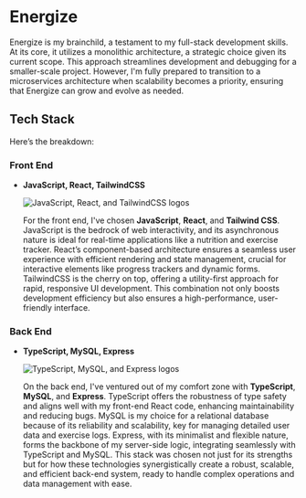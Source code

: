 # Energize

Energize is my brainchild, a testament to my full-stack development skills. At its core, it utilizes a monolithic architecture, a strategic choice given its current scope. This approach streamlines development and debugging for a smaller-scale project. However, I'm fully prepared to transition to a microservices architecture when scalability becomes a priority, ensuring that Energize can grow and evolve as needed.

## Tech Stack
Here’s the breakdown:

### Front End

- **JavaScript, React, TailwindCSS**

    ![JavaScript, React, and TailwindCSS logos](#)

    For the front end, I've chosen **JavaScript**, **React**, and **Tailwind CSS**. JavaScript is the bedrock of web interactivity, and its asynchronous nature is ideal for real-time applications like a nutrition and exercise tracker. React’s component-based architecture ensures a seamless user experience with efficient rendering and state management, crucial for interactive elements like progress trackers and dynamic forms. TailwindCSS is the cherry on top, offering a utility-first approach for rapid, responsive UI development. This combination not only boosts development efficiency but also ensures a high-performance, user-friendly interface.

### Back End

- **TypeScript, MySQL, Express**

    ![TypeScript, MySQL, and Express logos](#)

    On the back end, I've ventured out of my comfort zone with **TypeScript**, **MySQL**, and **Express**. TypeScript offers the robustness of type safety and aligns well with my front-end React code, enhancing maintainability and reducing bugs. MySQL is my choice for a relational database because of its reliability and scalability, key for managing detailed user data and exercise logs. Express, with its minimalist and flexible nature, forms the backbone of my server-side logic, integrating seamlessly with TypeScript and MySQL. This stack was chosen not just for its strengths but for how these technologies synergistically create a robust, scalable, and efficient back-end system, ready to handle complex operations and data management with ease.
